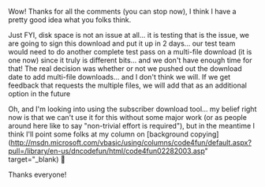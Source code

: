 Wow! Thanks for all the comments (you can stop now), I think I have a pretty good idea what you folks think.

Just FYI, disk space is not an issue at all... it is testing that is the issue, we are going to sign this download and put it up in 2 days... our test team would need to do another complete test pass on a multi-file download (it is one now) since it truly is different bits... and we don't have enough time for that! The real decision was whether or not we pushed out the download date to add multi-file downloads... and I don't think we will. If we get feedback that requests the multiple files, we will add that as an additional option in the future

Oh, and I'm looking into using the subscriber download tool... my belief right now is that we can't use it for this without some major work (or as people around here like to say "non-trivial effort is required"), but in the meantime I think I'll point some folks at my column on [background copying](http://msdn.microsoft.com/vbasic/using/columns/code4fun/default.aspx?pull=/library/en-us/dncodefun/html/code4fun02282003.asp" target="_blank) 🙂

Thanks everyone!